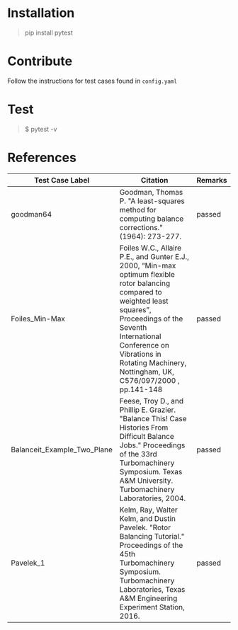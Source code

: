 # Installation 
> pip install pytest  
# Contribute
Follow the instructions for test cases found in `config.yaml`
# Test
> $ pytest -v
# References
|Test Case Label|Citation|Remarks|
|---|---|---|
|goodman64|Goodman, Thomas P. "A least-squares method for computing balance corrections." (1964): 273-277.|passed|
|Foiles_Min-Max|Foiles W.C., Allaire P.E., and Gunter E.J., 2000, “Min-max optimum flexible rotor balancing compared to weighted least squares”, Proceedings of the Seventh International Conference on Vibrations in Rotating Machinery, Nottingham, UK, C576/097/2000 , pp.141-148|passed|
|Balanceit_Example_Two_Plane|Feese, Troy D., and Phillip E. Grazier. "Balance This! Case Histories From Difficult Balance Jobs." Proceedings of the 33rd Turbomachinery Symposium. Texas A&M University. Turbomachinery Laboratories, 2004.|passed|
|Pavelek_1|Kelm, Ray, Walter Kelm, and Dustin Pavelek. "Rotor Balancing Tutorial." Proceedings of the 45th Turbomachinery Symposium. Turbomachinery Laboratories, Texas A&M Engineering Experiment Station, 2016.|passed|
